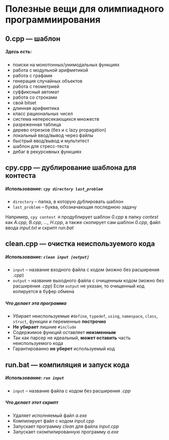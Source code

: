 # Полезные вещи для олимпиадного программиирования

## 0.cpp — шаблон
##### Здесь есть:
- поиски на монотонных/унимодальных функциях
- работа с модульной арифметикой
- работа с графами
- генерация случайных объектов
- работа с геометрией
- суффиксный автомат
- работа со строками
- свой bitset
- длинная арифметика
- класс рациональных чисел
- система непересекающихся множеств
- разреженная таблица
- дерево отрезков (без и с lazy propagation)
- локальный ввод/вывод через файлы
- быстрый ввод/вывод и мультитест
- шаблон для стресс-теста
- дебаг в рекурсивных функциях

## cpy.cpp — дублирование шаблона для контеста
##### Использование: `cpy directory last_problem`
- `directory` – папка, в которую дублировать шаблон
- `last_problem` – буква, обозначающая последнюю задачу

Например, `cpy contest H` продублирует шаблон *0.cpp* в папку *contest* как *A.cpp, B.cpp, ..., H.cpp*, а также скопирует сам шаблон *0.cpp*, файл ввода *input.txt* и скрипт *run.bat*

## clean.cpp — очистка неиспользуемого кода
##### Использование: `clean input [output]`
- `input` – название входного файла с кодом (можно без расширения *.cpp*)
- `output` – название выходного файла с очищенным кодом (можно без расширения *.cpp*)
Если `output` не указан, то очищенный код копируется в буфер обмена

##### Что делает эта программа
- Убирает неиспользуемые `#define`, `typedef`, `using`, `namespace`, `class`, `struct`, функции и переменные **построчно**
- **Не убирает** лишние `#include`
- Содержимое функций оставляет **неизменным**
- Так как парсер не идеальный, **может оставить** часть неиспользуемого кода
- Гарантированно **не уберет** используемый код

## run.bat — компиляция и запуск кода
##### Использование: `run input`
- `input` – название файла с кодом без расширения *.cpp*

##### Что делает этот скрипт
- Удаляет исполняемый файл *a.exe*
- Компилирует файл с кодом *input.cpp*
- Запускает программу *clean* для файла *input.cpp*
- Запускает скомпилированную программу *a.exe*
